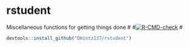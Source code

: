 # rstudent
Miscellaneous functions for getting things done 
#<!-- badges: start -->
#[![R-CMD-check](https://github.com/DHintz137/rstudent/actions/workflows/R-CMD-check.yaml/badge.svg)](https://github.com/DHintz137/rstudent/actions/workflows/R-CMD-check.yaml)
#<!-- badges: end -->

``` r
devtools::install_github("DHintz137/rstudent")
```
